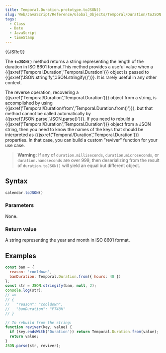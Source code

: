 ```yaml
---
title: Temporal.Duration.prototype.toJSON()
slug: Web/JavaScript/Reference/Global_Objects/Temporal/Duration/toJSON
tags:
  - Class
  - Date
  - JavaScript
  - timeStamp
---
```

{{JSRef}}

The **`toJSON()`** method returns a string representing the length of the
duration in ISO 8601 format.This method provides a useful value when a
{{jsxref('Temporal.Duration','Temporal.Duration')}} object is
passed to {{jsxref('JSON.stringify','JSON.stringify()')}}. It
is rarely useful in any other context.

The reverse operation, recovering a
{{jsxref('Temporal/Duration','Temporal.Duration')}} object from
a string, is accomplished by using
{{jsxref('Temporal/Duration/from','Temporal.Duration.from()')}},
but that method cannot be called automatically by
{{jsxref('JSON.parse','JSON.parse()')}}. If you need to rebuild a
{{jsxref('Temporal/Duration','Temporal.Duration')}} object from
a JSON string, then you need to know the names of the keys that should be
interpreted as
{{jsxref('Temporal/Duration','Temporal.Duration')}} properties.
In that case, you can build a custom "reviver" function for your use case.

> **Warning:** If any of `duration.milliseconds`, `duration.microseconds`, or
> `duration.nanoseconds` are over 999, then deserializing from the result of
> `duration.toJSON()` will yield an equal but different object.

## Syntax

```js
calendar.toJSON()
```

### Parameters

None.

### Return value

A string representing the year and month in ISO 8601 format.

## Examples

```js
const ban = {
  reason: 'cooldown',
  banDuration: Temporal.Duration.from({ hours: 48 })
};
const str = JSON.stringify(ban, null, 2);
console.log(str);
// =>
// {
//   "reason": "cooldown",
//   "banDuration": "PT48H"
// }

// To rebuild from the string:
function reviver(key, value) {
  if (key.endsWith('Duration')) return Temporal.Duration.from(value);
  return value;
}
JSON.parse(str, reviver);
```
